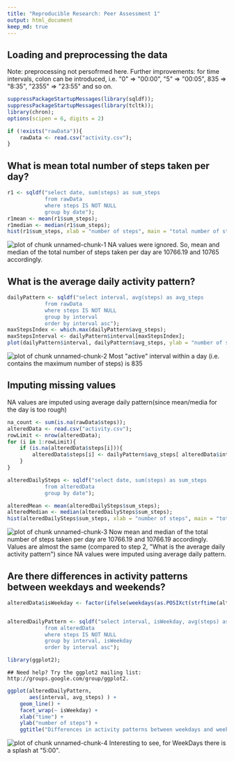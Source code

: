 ```yaml
---
title: "Reproducible Research: Peer Assessment 1"
output: html_document
keep_md: true
---
```



## Loading and preprocessing the data

Note: preprocessing not persofrmed here. Further improvements: for time intervals, colon can be introduced, i.e. "0" => "00:00", "5" => "00:05", 835 => "8:35", "2355" => "23:55" and so on.

```r
suppressPackageStartupMessages(library(sqldf));
suppressPackageStartupMessages(library(tcltk));
library(chron);
options(scipen = 6, digits = 2)

if (!exists("rawData")){
    rawData <- read.csv("activity.csv");
}
```


## What is mean total number of steps taken per day?

```r
r1 <- sqldf("select date, sum(steps) as sum_steps 
            from rawData 
            where steps IS NOT NULL 
            group by date");
r1mean <- mean(r1$sum_steps);
r1median <- median(r1$sum_steps);
hist(r1$sum_steps, xlab = "number of steps", main = "total number of steps per day");
```

![plot of chunk unnamed-chunk-1](figure/unnamed-chunk-1-1.png) 
NA values were ignored. So, mean and median of the total number of steps taken per day are 10766.19 and 10765 accordingly.


## What is the average daily activity pattern?

```r
dailyPattern <- sqldf("select interval, avg(steps) as avg_steps 
            from rawData 
            where steps IS NOT NULL 
            group by interval
            order by interval asc");
maxStepsIndex <- which.max(dailyPattern$avg_steps);
maxStepsInterval <- dailyPattern$interval[maxStepsIndex];
plot(dailyPattern$interval, dailyPattern$avg_steps, ylab = "number of steps", xlab = "time", main ="average number of steps per 5-minute interval within a day", type = "l");
```

![plot of chunk unnamed-chunk-2](figure/unnamed-chunk-2-1.png) 
Most "active" interval within a day (i.e. contains the maximum number of steps) is 835


## Imputing missing values
NA values are imputed using average daily pattern(since mean/media for the day is too rough)

```r
na_count <- sum(is.na(rawData$steps));
alteredData <- read.csv("activity.csv");
rowLimit <- nrow(alteredData);
for (i in 1:rowLimit){
    if (is.na(alteredData$steps[i])){
        alteredData$steps[i] <- dailyPattern$avg_steps[ alteredData$interval[i] == dailyPattern$interval ];
    }
}

alteredDailySteps <- sqldf("select date, sum(steps) as sum_steps 
            from alteredData 
            group by date");

alteredMean <- mean(alteredDailySteps$sum_steps);
alteredMedian <- median(alteredDailySteps$sum_steps);
hist(alteredDailySteps$sum_steps, xlab = "number of steps", main = "total number of steps per day");
```

![plot of chunk unnamed-chunk-3](figure/unnamed-chunk-3-1.png) 
Now mean and median of the total number of steps taken per day are 10766.19 and 10766.19 accordingly. Values are almost the same (compared to step 2, "What is the average daily activity pattern") since NA values were imputed using average daily pattern.

## Are there differences in activity patterns between weekdays and weekends?

```r
alteredData$isWeekday <- factor(ifelse(weekdays(as.POSIXct(strftime(alteredData$date, format = "%Y-%m-%e"))) %in% c("Saturday", "Sunday"), "WeekEnd", "WeekDay"));


alteredDailyPattern <- sqldf("select interval, isWeekday, avg(steps) as avg_steps
            from alteredData 
            where steps IS NOT NULL 
            group by interval, isWeekday
            order by interval asc");

library(ggplot2);
```

```
## Need help? Try the ggplot2 mailing list: http://groups.google.com/group/ggplot2.
```

```r
ggplot(alteredDailyPattern, 
       aes(interval, avg_steps) ) + 
    geom_line() + 
    facet_wrap(~ isWeekday) + 
    xlab("time") + 
    ylab("number of steps") + 
    ggtitle("Differences in activity patterns between weekdays and weekends")
```

![plot of chunk unnamed-chunk-4](figure/unnamed-chunk-4-1.png) 
Interesting to see, for WeekDays there is a splash at "5:00".
